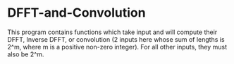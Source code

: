 # DFFT-and-Convolution
This program contains functions which take input and will compute their DFFT, Inverse DFFT, or convolution (2 inputs here whose sum of lengths is 2^m, where m is a positive non-zero integer). For all other inputs, they must also be 2^m.
